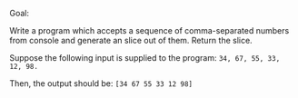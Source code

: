 Goal:

Write a program which accepts a sequence of comma-separated numbers from console and generate an slice out of them. Return the slice.

Suppose the following input is supplied to the program: `34, 67, 55, 33, 12, 98.`

Then, the output should be: `[34 67 55 33 12 98]`